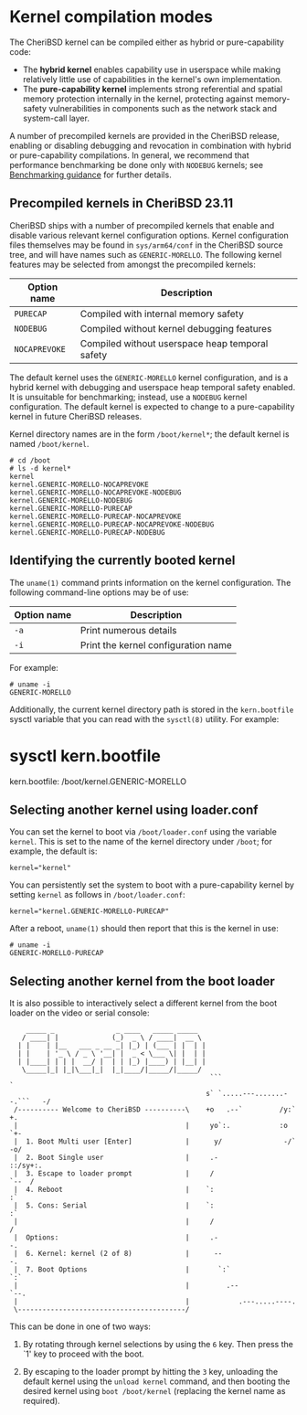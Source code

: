 # Kernel compilation modes

The CheriBSD kernel can be compiled either as hybrid or pure-capability code:

- The **hybrid kernel** enables capability use in userspace while making
  relatively little use of capabilities in the kernel's own implementation.
- The **pure-capability kernel** implements strong referential and spatial
  memory protection internally in the kernel, protecting against memory-safety
  vulnerabilities in components such as the network stack and system-call
  layer.

A number of precompiled kernels are provided in the CheriBSD release, enabling
or disabling debugging and revocation in combination with hybrid or
pure-capability compilations.
In general, we recommend that performance benchmarking be done only with
`NODEBUG` kernels; see [Benchmarking guidance](../benchmarking/README.md) for
further details.

## Precompiled kernels in CheriBSD 23.11

CheriBSD ships with a number of precompiled kernels that enable and disable
various relevant kernel configuration options.
Kernel configuration files themselves may be found in `sys/arm64/conf` in the
CheriBSD source tree, and will have names such as `GENERIC-MORELLO`.
The following kernel features may be selected from amongst the precompiled
kernels:

| Option name   | Description |
|---------------|-------------|
| `PURECAP`     | Compiled with internal memory safety |
| `NODEBUG`     | Compiled without kernel debugging features |
| `NOCAPREVOKE` | Compiled without userspace heap temporal safety |

The default kernel uses the `GENERIC-MORELLO` kernel
configuration, and is a hybrid kernel with debugging and userspace heap
temporal safety enabled.
It is unsuitable for benchmarking; instead, use a `NODEBUG` kernel
configuration.
The default kernel is expected to change to a pure-capability kernel in future
CheriBSD releases.

Kernel directory names are in the form `/boot/kernel*`; the default kernel is
named `/boot/kernel`.

```
# cd /boot
# ls -d kernel*
kernel
kernel.GENERIC-MORELLO-NOCAPREVOKE
kernel.GENERIC-MORELLO-NOCAPREVOKE-NODEBUG
kernel.GENERIC-MORELLO-NODEBUG
kernel.GENERIC-MORELLO-PURECAP
kernel.GENERIC-MORELLO-PURECAP-NOCAPREVOKE
kernel.GENERIC-MORELLO-PURECAP-NOCAPREVOKE-NODEBUG
kernel.GENERIC-MORELLO-PURECAP-NODEBUG
```

## Identifying the currently booted kernel

The `uname(1)` command prints information on the kernel configuration.
The following command-line options may be of use:

| Option name | Description                         |
|-------------|-------------------------------------|
| `-a`        | Print numerous details              |
| `-i`        | Print the kernel configuration name |

For example:

```
# uname -i
GENERIC-MORELLO
```

Additionally, the current kernel directory path is stored in the `kern.bootfile` sysctl variable
that you can read with the `sysctl(8)` utility. For example:

# sysctl kern.bootfile
kern.bootfile: /boot/kernel.GENERIC-MORELLO

## Selecting another kernel using loader.conf

You can set the kernel to boot via `/boot/loader.conf` using the variable
`kernel`.
This is set to the name of the kernel directory under `/boot`; for example,
the default is:

```
kernel="kernel"
```

You can persistently set the system to boot with a pure-capability kernel by
setting `kernel` as follows in `/boot/loader.conf`:

```
kernel="kernel.GENERIC-MORELLO-PURECAP"
```

After a reboot, `uname(1)` should then report that this is the kernel in use:

```
# uname -i
GENERIC-MORELLO-PURECAP
```

## Selecting another kernel from the boot loader

It is also possible to interactively select a different kernel from the boot
loader on the video or serial console:

```
    _____ _               _ ____   _____ _____
   / ____| |             (_)  _ \ / ____|  __ \
  | |    | |__   ___ _ __ _| |_) | (___ | |  | |
  | |    | '_ \ / _ \ '__| |  _ < \___ \| |  | |
  | |____| | | |  __/ |  | | |_) |____) | |__| |
   \_____|_| |_|\___|_|  |_|____/|_____/|_____/
                                                 ```                        `
                                                s` `.....---.......--.```   -/
 /---------- Welcome to CheriBSD ----------\    +o   .--`         /y:`      +.
 |                                         |     yo`:.            :o      `+-
 |  1. Boot Multi user [Enter]             |      y/               -/`   -o/
 |  2. Boot Single user                    |     .-                  ::/sy+:.
 |  3. Escape to loader prompt             |     /                     `--  /
 |  4. Reboot                              |    `:                          :`
 |  5. Cons: Serial                        |    `:                          :`
 |                                         |     /                          /
 |  Options:                               |     .-                        -.
 |  6. Kernel: kernel (2 of 8)             |      --                      -.
 |  7. Boot Options                        |       `:`                  `:`
 |                                         |         .--             `--.
 |                                         |            .---.....----.
 \-----------------------------------------/
```

This can be done in one of two ways:

1. By rotating through kernel selections by using the `6` key.  Then press the
   `1' key to proceed with the boot.

2. By escaping to the loader prompt by hitting the `3` key, unloading the
   default kernel using the `unload kernel` command, and then booting the
   desired kernel using `boot /boot/kernel` (replacing the kernel name as
   required).
